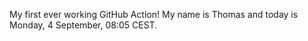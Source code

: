 My first ever working GitHub Action!
My name is Thomas and today is Monday, 4 September, 08:05 CEST. 

